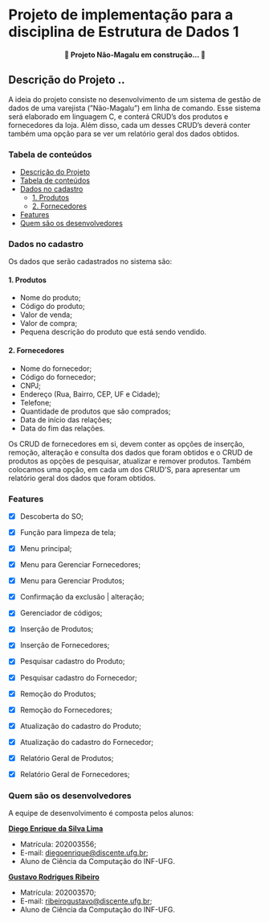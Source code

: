 # Projeto de implementação para a disciplina de Estrutura de Dados 1

<h4 align="center"> 
	🚧 Projeto Não-Magalu em construção...  🚧
</h4>

## Descrição do Projeto ..

A ideia do projeto consiste no desenvolvimento de um sistema de gestão de dados de uma varejista (”Não-Magalu”) em linha de comando. Esse sistema será elaborado em linguagem C, e conterá CRUD’s dos produtos e fornecedores da loja. Além disso, cada um desses CRUD’s deverá conter também uma opção para se ver um relatório geral dos dados obtidos. 

### Tabela de conteúdos

* [Descrição do Projeto](#descrição-do-Projeto)
* [Tabela de conteúdos](#tabela-de-conteúdos)
* [Dados no cadastro](#dados-no-cadastro)
    * [1. Produtos](#1-produtos)
    * [2. Fornecedores](#2-fornecedores)
* [Features](#features)
* [Quem são os desenvolvedores](#quem-são-os-desenvolvedores)



### Dados no cadastro

Os dados que serão cadastrados no sistema são:

#### 1. Produtos

- Nome do produto;
- Código do produto;
- Valor de venda;
- Valor de compra;
- Pequena descrição do produto que está sendo vendido.

#### 2. Fornecedores

- Nome do fornecedor;
- Código do fornecedor;
- CNPJ;
- Endereço (Rua, Bairro, CEP, UF e Cidade);
- Telefone;
- Quantidade de produtos que são comprados;
- Data de início das relações;
- Data do fim das relações.

Os  CRUD de fornecedores em si, devem conter as opções de inserção, remoção, alteração e consulta dos dados que foram obtidos e o CRUD de produtos as opções de pesquisar, atualizar e remover produtos. Também colocamos uma opção, em cada um dos CRUD'S, para apresentar um relatório geral dos dados que foram obtidos.

### Features

- [X] Descoberta do SO;
- [X] Função para limpeza de tela;
- [X] Menu principal;
- [X] Menu para Gerenciar Fornecedores;
- [X] Menu para Gerenciar Produtos;
- [X] Confirmação da exclusão | alteração;
- [X] Gerenciador de códigos;
- [X] Inserção de Produtos;
- [X] Inserção de Fornecedores;
- [X] Pesquisar cadastro do Produto;
- [X] Pesquisar cadastro do Fornecedor;
- [X] Remoção do Produtos;
- [X] Remoção do Fornecedores;
- [X] Atualização do cadastro do Produto;
- [X] Atualização do cadastro do Fornecedor;
- [X] Relatório Geral de Produtos;
- [x] Relatório Geral de Fornecedores;


### Quem são os desenvolvedores

A equipe de desenvolvimento é composta pelos alunos: 

__[Diego Enrique da Silva Lima](https://github.com/dgoenrique)__

- Matrícula: 202003556;
- E-mail: diegoenrique@discente.ufg.br;
- Aluno de Ciência da Computação do INF-UFG.

__[Gustavo Rodrigues Ribeiro](https://github.com/GustavooRibas)__

- Matrícula: 202003570;
- E-mail:  ribeirogustavo@discente.ufg.br;
- Aluno de Ciência da Computação do INF-UFG.

